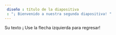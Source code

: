 ```yaml
---
 diseño : título de la diapositiva
 : "¡ Bienvenido a nuestra segunda diapositiva! "
---
```

Su texto ¡ 
Use la flecha izquierda para regresar!